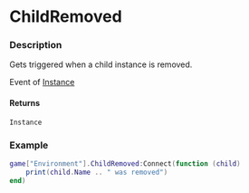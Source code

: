 # ChildRemoved

### Description

Gets triggered when a child instance is removed.

Event of [Instance](/classes/Instance/)

#### Returns

`Instance`

### Example

```lua
game["Environment"].ChildRemoved:Connect(function (child)
    print(child.Name .. " was removed")
end)
```
